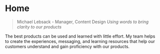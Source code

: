 # Home

> Michael Lebsack - Manager, Content Design
> _Using words to bring clarity to our products_

The best products can be used and learned with little effort. My team helps to create the experiences, messaging, and learning resources that help our customers understand and gain proficiency with our products.

